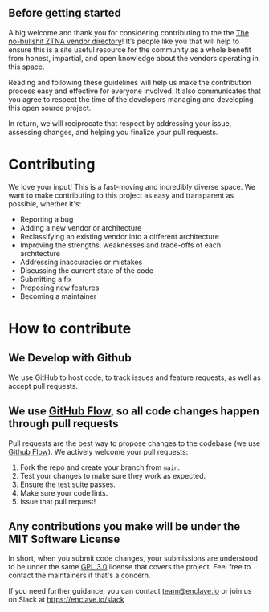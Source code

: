 ## Before getting started

A big welcome and thank you for considering contributing to the the [The no-bullshit ZTNA vendor directory](zerotrustnetworkaccess.info)! It’s people like you that will help to ensure this is a site useful resource for the community as a whole benefit from honest, impartial, and open knowledge about the vendors operating in this space. 

Reading and following these guidelines will help us make the contribution process easy and effective for everyone involved. It also communicates that you agree to respect the time of the developers managing and developing this open source project.

In return, we will reciprocate that respect by addressing your issue, assessing changes, and helping you finalize your pull requests.

# Contributing

We love your input! This is a fast-moving and incredibly diverse space. We want to make contributing to this project as easy and transparent as possible, whether it's:

- Reporting a bug
- Adding a new vendor or architecture
- Reclassifying an existing vendor into a different architecture
- Improving the strengths, weaknesses and trade-offs of each architecture
- Addressing inaccuracies or mistakes
- Discussing the current state of the code
- Submitting a fix
- Proposing new features
- Becoming a maintainer

# How to contribute

## We Develop with Github

We use GitHub to host code, to track issues and feature requests, as well as accept pull requests.

## We use [GitHub Flow](https://guides.github.com/introduction/flow/index.html), so all code changes happen through pull requests

Pull requests are the best way to propose changes to the codebase (we use [Github Flow](https://guides.github.com/introduction/flow/index.html)). We actively welcome your pull requests:

1. Fork the repo and create your branch from `main`.
2. Test your changes to make sure they work as expected.
3. Ensure the test suite passes.
4. Make sure your code lints.
5. Issue that pull request!

## Any contributions you make will be under the MIT Software License

In short, when you submit code changes, your submissions are understood to be under the same [GPL 3.0](https://choosealicense.com/licenses/gpl-3.0/) license that covers the project. Feel free to contact the maintainers if that's a concern.

If you need further guidance, you can contact team@enclave.io or join us on Slack at https://enclave.io/slack
